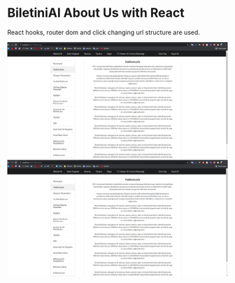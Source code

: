 # BiletiniAl About Us with React
<p>React hooks, router dom and click changing url structure are used. </p>
 <img src="Screenshot_5.png"></img>
<img src="Screenshot_5.png"></img>

